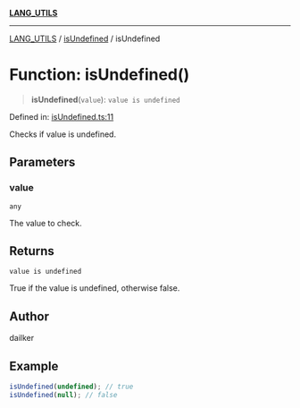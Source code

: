 [**LANG_UTILS**](../../README.md)

***

[LANG_UTILS](../../README.md) / [isUndefined](../README.md) / isUndefined

# Function: isUndefined()

> **isUndefined**(`value`): `value is undefined`

Defined in: [isUndefined.ts:11](https://github.com/dailker/everyutil/blob/669c80948347059212c7a0ef09fd720ca9b1c411/src/lang/isUndefined.ts#L11)

Checks if value is undefined.

## Parameters

### value

`any`

The value to check.

## Returns

`value is undefined`

True if the value is undefined, otherwise false.

## Author

dailker

## Example

```ts
isUndefined(undefined); // true
isUndefined(null); // false
```

